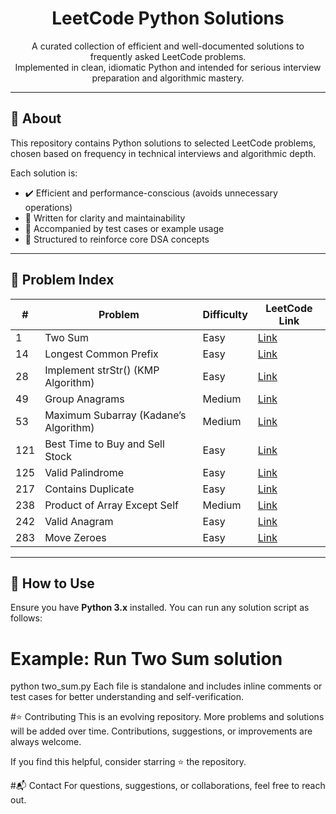 <h1 align="center">LeetCode Python Solutions</h1>

<p align="center">
  A curated collection of efficient and well-documented solutions to frequently asked LeetCode problems.<br>
  Implemented in clean, idiomatic Python and intended for serious interview preparation and algorithmic mastery.
</p>

---

## 📘 About

This repository contains Python solutions to selected LeetCode problems, chosen based on frequency in technical interviews and algorithmic depth.

Each solution is:

- ✔️ Efficient and performance-conscious (avoids unnecessary operations)
- 🧠 Written for clarity and maintainability
- 🧪 Accompanied by test cases or example usage
- 🎯 Structured to reinforce core DSA concepts

---

## 📌 Problem Index

| #    | Problem                               | Difficulty | LeetCode Link |
|------|----------------------------------------|------------|----------------|
| 1    | Two Sum                                | Easy       | [Link](https://leetcode.com/problems/two-sum/) |
| 14   | Longest Common Prefix                  | Easy       | [Link](https://leetcode.com/problems/longest-common-prefix/) |
| 28   | Implement strStr() (KMP Algorithm)     | Easy       | [Link](https://leetcode.com/problems/find-the-index-of-the-first-occurrence-in-a-string/) |
| 49   | Group Anagrams                         | Medium     | [Link](https://leetcode.com/problems/group-anagrams/) |
| 53   | Maximum Subarray (Kadane’s Algorithm)  | Medium     | [Link](https://leetcode.com/problems/maximum-subarray/) |
| 121  | Best Time to Buy and Sell Stock        | Easy       | [Link](https://leetcode.com/problems/best-time-to-buy-and-sell-stock/) |
| 125  | Valid Palindrome                       | Easy       | [Link](https://leetcode.com/problems/valid-palindrome/) |
| 217  | Contains Duplicate                     | Easy       | [Link](https://leetcode.com/problems/contains-duplicate/) |
| 238  | Product of Array Except Self           | Medium     | [Link](https://leetcode.com/problems/product-of-array-except-self/) |
| 242  | Valid Anagram                          | Easy       | [Link](https://leetcode.com/problems/valid-anagram/) |
| 283  | Move Zeroes                            | Easy       | [Link](https://leetcode.com/problems/move-zeroes/) |

---

## 🧪 How to Use

Ensure you have **Python 3.x** installed. You can run any solution script as follows:

# Example: Run Two Sum solution
python two_sum.py
Each file is standalone and includes inline comments or test cases for better understanding and self-verification.

#⭐ Contributing
This is an evolving repository. More problems and solutions will be added over time. Contributions, suggestions, or improvements are always welcome.

If you find this helpful, consider starring ⭐ the repository.

#📬 Contact
For questions, suggestions, or collaborations, feel free to reach out.
